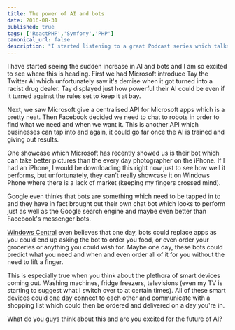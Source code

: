 ```yaml
---
title: The power of AI and bots
date: 2016-08-31
published: true
tags: ['ReactPHP','Symfony','PHP']
canonical_url: false
description: "I started listening to a great Podcast series which talks a lot about different PHP and server technologies and on one of the later episodes, they talk about ReactPHP."
---
```


I have started seeing the sudden increase in AI and bots and I am so excited to see where this is heading. First we had Microsoft introduce Tay the Twitter AI which unfortunately saw it's demise when it got turned into a racist drug dealer. Tay displayed just how powerful their AI could be even if it turned against the rules set to keep it at bay.

Next, we saw Microsoft give a centralised API for Microsoft apps which is a pretty neat. Then Facebook decided we need to chat to robots in order to find what we need and when we want it. This is another API which businesses can tap into and again, it could go far once the AI is trained and giving out results.

One showcase which Microsoft has recently showed us is their bot which can take better pictures than the every day photographer on the iPhone. If I had an iPhone, I would be downloading this right now just to see how well it performs, but unfortunately, they can't really showcase it on Windows Phone where there is a lack of market (keeping my fingers crossed mind).

Google even thinks that bots are something which need to be tapped in to and they have in fact brought out their own chat bot which looks to perform just as well as the Google search engine and maybe even better than Facebook's messenger bots.

[Windows Central](https://www.windowscentral.com/ai-bots-and-canvases-conversation-part-i-my-evolving-view-microsofts-artificial-intelligence-vision) even believes that one day, bots could replace apps as you could end up asking the bot to order you food, or even order your groceries or anything you could wish for. Maybe one day, these bots could predict what you need and when and even order all of it for you without the need to lift a finger.

This is especially true when you think about the plethora of smart devices coming out. Washing machines, fridge freezers, televisions (even my TV is starting to suggest what I switch over to at certain times). All of these smart devices could one day connect to each other and communicate with a shopping list which could then be ordered and delivered on a day you're in.

What do you guys think about this and are you excited for the future of AI?
